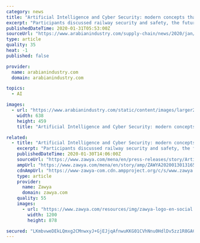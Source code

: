 ```yaml
---
category: news
title: "Artificial Intelligence and Cyber Security: modern concepts that ensure the safety of rail transportation"
excerpt: "Participants discussed railway security and safety, the future of digital railways and the concept of the integration of security and safety elements, and the role of artificial intelligence and \"5G\" technology in the sector. Talal AlAnazi, director corporate HSE & industrial security at Maaden, spoke about security and safety in transportation ..."
publishedDateTime: 2020-01-31T05:53:00Z
sourceUrl: "https://www.arabianindustry.com/supply-chain/news/2020/jan/30/artificial-intelligence-and-cyber-security-modern-concepts-that-ensure-the-safety-of-rail-transportation-6315387/"
type: article
quality: 35
heat: -1
published: false

provider:
  name: arabianindustry.com
  domain: arabianindustry.com

topics:
  - AI

images:
  - url: "https://www.arabianindustry.com/static/content/images/larger2/35023-535607.jpg"
    width: 638
    height: 459
    title: "Artificial Intelligence and Cyber Security: modern concepts that ensure the safety of rail transportation"

related:
  - title: "Artificial Intelligence and Cyber Security: modern concepts that ensure the safety of rail transportation"
    excerpt: "Participants discussed railway security and safety, the future of digital railways and the concept of the integration of security and safety elements, and the role of artificial intelligence and \"5G\" technology in the sector. Talal AlAnazi, Director Corporate HSE & Industrial security at Maaden, spoke about security and safety in transportation ..."
    publishedDateTime: 2020-01-30T14:06:00Z
    sourceUrl: "https://www.zawya.com/mena/en/press-releases/story/Artificial_Intelligence_and_Cyber_Security_modern_concepts_that_ensure_the_safety_of_rail_transportation-ZAWYA20200130131659/"
    ampUrl: "https://www.zawya.com/mena/en/story/amp/ZAWYA20200130131659/"
    cdnAmpUrl: "https://www-zawya-com.cdn.ampproject.org/c/s/www.zawya.com/mena/en/story/amp/ZAWYA20200130131659/"
    type: article
    provider:
      name: Zawya
      domain: zawya.com
    quality: 55
    images:
      - url: "https://www.zawya.com/resources/img/zawya-logo-en-social.png"
        width: 1200
        height: 878

secured: "LKmbvweDEkLQmxg2CMnwxyJ+GjEJjqAfnwuKKG01CVhNnu0HdlDv5zz1R8GACYQhqRBFHhCzXV7jYlaaarQvnM5ZzBZGnF89Pm/jnCDt7qaUHMytoUOZC1Ht8ep+6oQ4yt9LIegZa3FsHQEW/SFhcQzriinYwHzMzG0PHILWFcXWXuQV8gflrNQ6y0ta1i1qTap9bW/5/LIo8wXEqKJbUuzOOVZheS87GqqqI8NE/NKHihzsry8C3DBUvjEXGKO4qyEjkfJMB16m/0DbeSkDTxkNg4wgsyigA3ysCDN4X1NPRInORyReuJzeJ5w1+1xrb0+BzGmIuxwTCJyUUfgmA8EEsw7NfOcuvkzwkxz/M3g1uTMZ68a3mCmll/90GPDbSPa2KXusyID3+TCBftnTvtYmZKQiTmr8HXrPHIywu3yy9JLU94OU2odVjIXso9unIwrT8EDDAZLPOCp+Z1PkqnsziMCOdBkKcIDbY8P5+IU=;64NeLEyFuRnOVzB7HJ/21A=="
---
```


